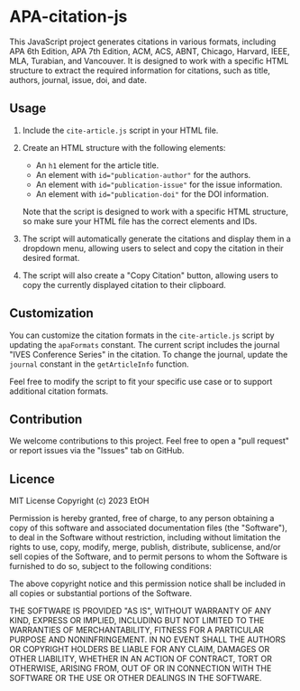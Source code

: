# APA-citation-js

This JavaScript project generates citations in various formats, including APA 6th Edition, APA 7th Edition, ACM, ACS, ABNT, Chicago, Harvard, IEEE, MLA, Turabian, and Vancouver. It is designed to work with a specific HTML structure to extract the required information for citations, such as title, authors, journal, issue, doi, and date.

## Usage

1. Include the `cite-article.js` script in your HTML file.
2. Create an HTML structure with the following elements:
   - An `h1` element for the article title.
   - An element with `id="publication-author"` for the authors.
   - An element with `id="publication-issue"` for the issue information.
   - An element with `id="publication-doi"` for the DOI information.

   Note that the script is designed to work with a specific HTML structure, so make sure your HTML file has the correct elements and IDs.

3. The script will automatically generate the citations and display them in a dropdown menu, allowing users to select and copy the citation in their desired format.

4. The script will also create a "Copy Citation" button, allowing users to copy the currently displayed citation to their clipboard.

## Customization

You can customize the citation formats in the `cite-article.js` script by updating the `apaFormats` constant. The current script includes the journal "IVES Conference Series" in the citation. To change the journal, update the `journal` constant in the `getArticleInfo` function.

Feel free to modify the script to fit your specific use case or to support additional citation formats.

## Contribution
We welcome contributions to this project. Feel free to open a "pull request" or report issues via the "Issues" tab on GitHub.

## Licence

MIT License Copyright (c) 2023 EtOH

Permission is hereby granted, free of charge, to any person obtaining a copy of this software and associated documentation files (the "Software"), to deal in the Software without restriction, including without limitation the rights to use, copy, modify, merge, publish, distribute, sublicense, and/or sell copies of the Software, and to permit persons to whom the Software is furnished to do so, subject to the following conditions:

The above copyright notice and this permission notice shall be included in all copies or substantial portions of the Software.

THE SOFTWARE IS PROVIDED "AS IS", WITHOUT WARRANTY OF ANY KIND, EXPRESS OR IMPLIED, INCLUDING BUT NOT LIMITED TO THE WARRANTIES OF MERCHANTABILITY, FITNESS FOR A PARTICULAR PURPOSE AND NONINFRINGEMENT. IN NO EVENT SHALL THE
AUTHORS OR COPYRIGHT HOLDERS BE LIABLE FOR ANY CLAIM, DAMAGES OR OTHER LIABILITY, WHETHER IN AN ACTION OF CONTRACT, TORT OR OTHERWISE, ARISING FROM, OUT OF OR IN CONNECTION WITH THE SOFTWARE OR THE USE OR OTHER DEALINGS IN THE
SOFTWARE.
